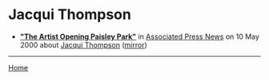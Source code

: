 # Jacqui Thompson

 - [**"The Artist Opening Paisley Park"**](https://www.apnews.com/768f6b1658854741d42d1211d0f1f428) in [Associated Press News](https://www.apnews.com/) on 10 May 2000 about [Jacqui Thompson](../../topics/jacqui-thompson/index.md) ([mirror](https://web.archive.org/web/*/https://www.apnews.com/768f6b1658854741d42d1211d0f1f428))

----

[Home](../)
